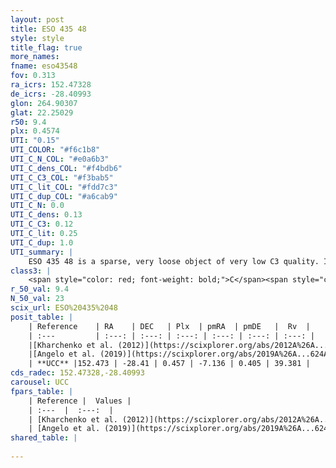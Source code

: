 ```yaml
---
layout: post
title: ESO 435 48
style: style
title_flag: true
more_names: 
fname: eso43548
fov: 0.313
ra_icrs: 152.47328
de_icrs: -28.40993
glon: 264.90307
glat: 22.25029
r50: 9.4
plx: 0.4574
UTI: "0.15"
UTI_COLOR: "#f6c1b8"
UTI_C_N_COL: "#e0a6b3"
UTI_C_dens_COL: "#f4bdb6"
UTI_C_C3_COL: "#f3bab5"
UTI_C_lit_COL: "#fdd7c3"
UTI_C_dup_COL: "#a6cab9"
UTI_C_N: 0.0
UTI_C_dens: 0.13
UTI_C_C3: 0.12
UTI_C_lit: 0.25
UTI_C_dup: 1.0
UTI_summary: |
    ESO 435 48 is a sparse, very loose object of very low C3 quality. It is poorly studied in the literature, with no articles listed in the last 6 years.<br><br><span style="color: #99180f; font-weight: bold;">Warning: </span>contains less than 25 stars with <i>P>0.5</i> estimated.
class3: |
    <span style="color: red; font-weight: bold;">C</span><span style="color: purple; font-weight: bold;">D</span>
r_50_val: 9.4
N_50_val: 23
scix_url: ESO%20435%2048
posit_table: |
    | Reference    | RA    | DEC   | Plx  | pmRA  | pmDE   |  Rv  |
    | :---         | :---: | :---: | :---: | :---: | :---: | :---: |
    |[Kharchenko et al. (2012)](https://scixplorer.org/abs/2012A%26A...543A.156K) | 152.385 | -28.358 | -- | -7.93 | 6.55 | -- |
    |[Angelo et al. (2019)](https://scixplorer.org/abs/2019A%26A...624A...8A) | 152.383 | -28.362 | -- | -- | -- | -- |
    | **UCC** |152.473 | -28.41 | 0.457 | -7.136 | 0.405 | 39.381 | 
cds_radec: 152.47328,-28.40993
carousel: UCC
fpars_table: |
    | Reference |  Values |
    | :---  |  :---:  |
    | [Kharchenko et al. (2012)](https://scixplorer.org/abs/2012A%26A...543A.156K) | `e_bv=0.625, distance=1819, log_age=8.7` |
    | [Angelo et al. (2019)](https://scixplorer.org/abs/2019A%26A...624A...8A) | `dsun=2.69, Age=1.58, Mphot=16` |
shared_table: |
    
---
```

